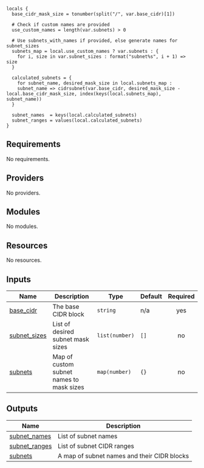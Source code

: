 ```hcl
locals {
  base_cidr_mask_size = tonumber(split("/", var.base_cidr)[1])

  # Check if custom names are provided
  use_custom_names = length(var.subnets) > 0

  # Use subnets_with_names if provided, else generate names for subnet_sizes
  subnets_map = local.use_custom_names ? var.subnets : {
    for i, size in var.subnet_sizes : format("subnet%s", i + 1) => size
  }

  calculated_subnets = {
    for subnet_name, desired_mask_size in local.subnets_map :
    subnet_name => cidrsubnet(var.base_cidr, desired_mask_size - local.base_cidr_mask_size, index(keys(local.subnets_map), subnet_name))
  }

  subnet_names  = keys(local.calculated_subnets)
  subnet_ranges = values(local.calculated_subnets)
}
```
## Requirements

No requirements.

## Providers

No providers.

## Modules

No modules.

## Resources

No resources.

## Inputs

| Name | Description | Type | Default | Required |
|------|-------------|------|---------|:--------:|
| <a name="input_base_cidr"></a> [base\_cidr](#input\_base\_cidr) | The base CIDR block | `string` | n/a | yes |
| <a name="input_subnet_sizes"></a> [subnet\_sizes](#input\_subnet\_sizes) | List of desired subnet mask sizes | `list(number)` | `[]` | no |
| <a name="input_subnets"></a> [subnets](#input\_subnets) | Map of custom subnet names to mask sizes | `map(number)` | `{}` | no |

## Outputs

| Name | Description |
|------|-------------|
| <a name="output_subnet_names"></a> [subnet\_names](#output\_subnet\_names) | List of subnet names |
| <a name="output_subnet_ranges"></a> [subnet\_ranges](#output\_subnet\_ranges) | List of subnet CIDR ranges |
| <a name="output_subnets"></a> [subnets](#output\_subnets) | A map of subnet names and their CIDR blocks |
